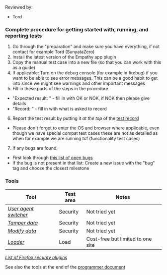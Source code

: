Reviewed by:
* Tord


### Complete procedure for getting started with, running, and reporting tests

1. Go through the "preparation" and make sure you have everything, if not contact for example Tord (SunyataZero)
2. Install the latest version of the Empathy app plugin
3. Copy the manual test case into a new file (so that you can work with this as a guide)
4. If applicable: Turn on the debug console (for example in firebug) if you want to be able to see error messages. This can be a good habit to get into since we might see warnings and other important messages
5. Fill in these parts of the steps in the procedure
  * "Expected result: " - fill in with OK or NOK, if NOK then please give details
  * "Record: " - fill in with what is asked to record
6. Report the test result by putting it *at the top* of the [test record](https://github.com/EmpathyApp/EmpathyApp/wiki/Test-Overview#test-record)
  * Please don't forget to enter the OS and browser where applicable, even though we have special compat test cases these are not as detailed as when for example we are running tcf (functionality test cases)
7. If any bugs are found:
  * First look through [this list of open bugs](https://github.com/EmpathyApp/EmpathyApp/issues?q=is%3Aopen+is%3Aissue+label%3Abug)
  * If the bug is not present in that list: Create a new issue with the "bug" tag and choose the closest milestone


### Tools

Tool | Test area | Notes
---|---|---
[*User agent switcher*](https://addons.mozilla.org/en-US/firefox/addon/user-agent-switcher/) | Security | Not tried yet
[*Tamper data*](https://addons.mozilla.org/en-US/firefox/addon/tamper-data/) | Security | Not tried yet
[*Modify data*](https://addons.mozilla.org/en-US/firefox/addon/modify-headers/) | Security | Not tried yet
[*Loader*](http://loader.io/) | Load | Cost-free but limited to one site
[*List of Firefox security plugins*](https://addons.mozilla.org/en-US/firefox/collections/adammuntner/webappsec/)

See also the tools at the end of the [programmer document](programmer.md)
